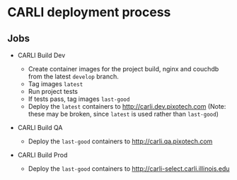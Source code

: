 # CARLI deployment process

## Jobs

* CARLI Build Dev
  * Create container images for the project build, nginx and couchdb from the latest `develop` branch.
  * Tag images `latest`
  * Run project tests
  * If tests pass, tag images `last-good`
  * Deploy the `latest` containers to http://carli.dev.pixotech.com (Note: these may be broken, since `latest` is used rather than `last-good`)

* CARLI Build QA
  * Deploy the `last-good` containers to http://carli.qa.pixotech.com

* CARLI Build Prod
  * Deploy the `last-good` containers to http://carli-select.carli.illinois.edu

